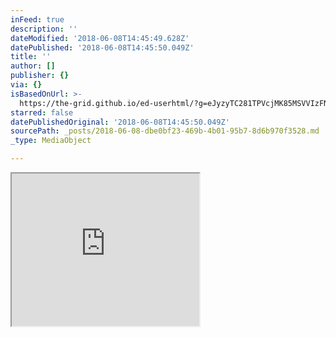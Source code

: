 ```yaml
---
inFeed: true
description: ''
dateModified: '2018-06-08T14:45:49.628Z'
datePublished: '2018-06-08T14:45:50.049Z'
title: ''
author: []
publisher: {}
via: {}
isBasedOnUrl: >-
  https://the-grid.github.io/ed-userhtml/?g=eJyzyTC281TPVcjMK85MSVVIzFNIzU1KTdFTAABloQfp
starred: false
datePublishedOriginal: '2018-06-08T14:45:50.049Z'
sourcePath: _posts/2018-06-08-dbe0bf23-469b-4b01-95b7-8d6b970f3528.md
_type: MediaObject

---
```

<iframe src="https://the-grid.github.io/ed-userhtml/?g=eJyzyTC281TPVcjMK85MSVVIzFNIzU1KTdFTAABloQfp" height="244" style=""></iframe>